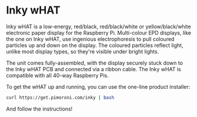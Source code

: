 <!--
---
name: Inky wHAT
class: board
type: display
formfactor: custom
manufacturer: Pimoroni
description: An e-paper display for your Raspberry Pi
url: https://shop.pimoroni.com/products/inky-what
github: https://github.com/pimoroni/inky
buy: https://shop.pimoroni.com/products/inky-what
image: 'pimoroni-inky-what.png'
pincount: 40
eeprom: no
power:
  '1':
  '2':
ground:
  '6':
  '9':
  '14':
  '20':
  '25':
  '30':
  '34':
  '39':
pin:
  '11':
    name: Busy
    mode: input
  '13':
    name: Reset
    mode: output
    active: low
  '15':
    name: Data/Command
    mode: output
    active: high
  '19':
    mode: spi
  '23':
    mode: spi
  '24':
    name: Chip Select
    mode: chipselect
    active: high
  '3':
    mode: i2c
  '5':
    mode: i2c
i2c:
  0x50:
    device: Inky ID EEPROM
-->
# Inky wHAT

Inky wHAT is a low-energy, red/black, red/black/white or yellow/black/white electronic paper display for the Raspberry Pi. Multi-colour EPD displays, like the one on Inky wHAT, use ingenious electrophoresis to pull coloured particles up and down on the display. The coloured particles reflect light, unlike most display types, so they're visible under bright lights.

The unit comes fully-assembled, with the display securely stuck down to the Inky wHAT PCB and connected via a ribbon cable. The Inky wHAT is compatible with all 40-way Raspberry Pis.

To get the wHAT up and running, you can use the one-line product installer:

```bash
curl https://get.pimoroni.com/inky | bash
```

And follow the instructions!